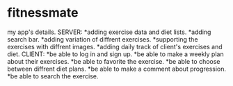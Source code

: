 # fitnessmate
my app's details.
SERVER:
*adding exercise data and diet lists.
*adding search bar.
*adding variation of diffrent exercises.
*supporting the exercises with diffrent images.
*adding daily track of client's exercises and diet.
CLIENT:
*be able to log in and sign up.
*be able to make a weekly plan about their exercises.
*be able to favorite the exercise.
*be able to choose between diffrent diet plans.
*be able to make a comment about progression.
*be able to search the exercise.

